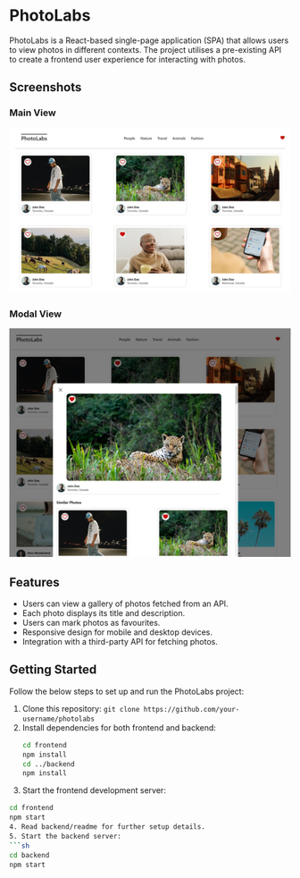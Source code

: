 # PhotoLabs

PhotoLabs is a React-based single-page application (SPA) that allows users to view photos in different contexts. The project utilises a pre-existing API to create a frontend user experience for interacting with photos.

## Screenshots

### Main View
![Mobile View](/images/photolabs-main-view.png)

### Modal View
![Desktop View](/images/photolabs-modal-view.png)

## Features

- Users can view a gallery of photos fetched from an API.
- Each photo displays its title and description.
- Users can mark photos as favourites.
- Responsive design for mobile and desktop devices.
- Integration with a third-party API for fetching photos.

## Getting Started

Follow the below steps to set up and run the PhotoLabs project:

1. Clone this repository: `git clone https://github.com/your-username/photolabs`
2. Install dependencies for both frontend and backend:
   ```sh
   cd frontend
   npm install
   cd ../backend
   npm install
3. Start the frontend development server:
  ```sh
  cd frontend
  npm start
4. Read backend/readme for further setup details.
5. Start the backend server:
  ```sh
  cd backend
  npm start